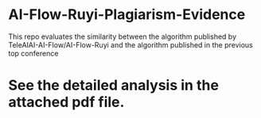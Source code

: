 # AI-Flow-Ruyi-Plagiarism-Evidence
This repo evaluates the similarity between the algorithm published by TeleAIAI-AI-Flow/AI-Flow-Ruyi and the algorithm published in the previous top conference


# See the detailed analysis in the attached pdf file.
